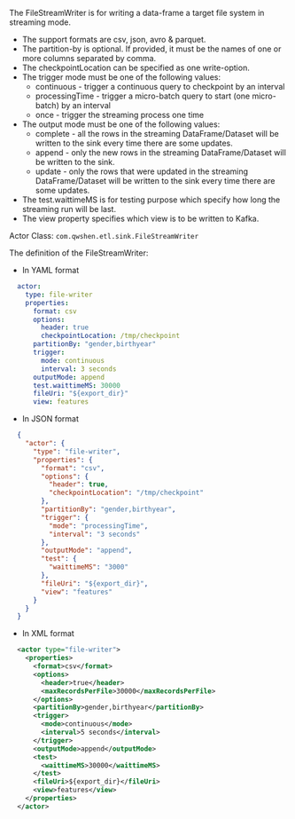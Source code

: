 The FileStreamWriter is for writing a data-frame a target file system in streaming mode.

- The support formats are csv, json, avro & parquet.
- The partition-by is optional. If provided, it must be the names of one or more columns separated by comma.
- The checkpointLocation can be specified as one write-option.
- The trigger mode must be one of the following values:
  - continuous - trigger a continuous query to checkpoint by an interval
  - processingTime - trigger a micro-batch query to start (one micro-batch) by an interval
  - once - trigger the streaming process one time
- The output mode must be one of the following values:
  - complete - all the rows in the streaming DataFrame/Dataset will be written to the sink every time there are some updates.
  - append - only the new rows in the streaming DataFrame/Dataset will be written to the sink.
  - update - only the rows that were updated in the streaming DataFrame/Dataset will be written to the sink every time there are some updates.
- The test.waittimeMS is for testing purpose which specify how long the streaming run will be last.
- The view property specifies which view is to be written to Kafka.

Actor Class: `com.qwshen.etl.sink.FileStreamWriter`

The definition of the FileStreamWriter:

- In YAML format
```yaml
  actor:
    type: file-writer
    properties:
      format: csv
      options:
        header: true
        checkpointLocation: /tmp/checkpoint
      partitionBy: "gender,birthyear"
      trigger:
        mode: continuous
        interval: 3 seconds
      outputMode: append
      test.waittimeMS: 30000
      fileUri: "${export_dir}"
      view: features
```

- In JSON format
```json
  {
    "actor": {
      "type": "file-writer",
      "properties": {
        "format": "csv",
        "options": {
          "header": true,
          "checkpointLocation": "/tmp/checkpoint"
        },
        "partitionBy": "gender,birthyear",
        "trigger": {
          "mode": "processingTime",
          "interval": "3 seconds"
        },
        "outputMode": "append",
        "test": {
          "waittimeMS": "3000"
        },
        "fileUri": "${export_dir}",
        "view": "features"
      }
    }
  }
```

- In XML format
```xml
  <actor type="file-writer">
    <properties>
      <format>csv</format>
      <options>
        <header>true</header>
        <maxRecordsPerFile>30000</maxRecordsPerFile>
      </options>
      <partitionBy>gender,birthyear</partitionBy>
      <trigger>
        <mode>continuous</mode>
        <interval>5 seconds</interval>
      </trigger>
      <outputMode>append</outputMode>
      <test>
        <waittimeMS>30000</waittimeMS>
      </test>
      <fileUri>${export_dir}</fileUri>
      <view>features</view>
    </properties>
  </actor>
```
